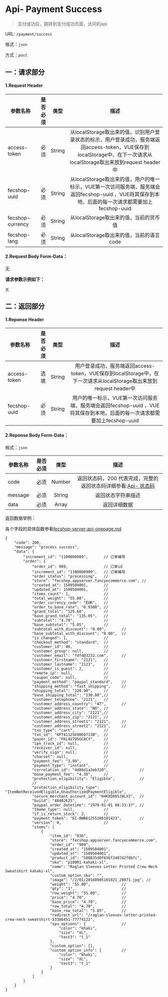 Api- Payment Success
================

> 支付成功后，跳转到支付成功页面，访问的api

URL: `/payment/success`

格式：`json`

方式：`post`


一：请求部分
---------

#### 1.Request Header


| 参数名称          | 是否必须    |  类型        |  描述     |
| ------------------| -----:      | :----:       |:----:     |
| access-token      | 必须        |   String     | 从localStorage取出来的值，识别用户登录状态的标示，用户登录成功，服务端返回access-token，VUE保存到localStorage中，在下一次请求从localStorage取出来放到request header中   |
| fecshop-uuid      | 必须        |   String     | 从localStorage取出来的值，用户的唯一标示，VUE第一次访问服务端，服务端会返回fecshop-uuid ，VUE将其保存到本地，后面的每一次请求都需要加上fecshop-uuid    |
| fecshop-currency  | 必须        |   String     | 从localStorage取出来的值，当前的货币值  |
| fecshop-lang      | 必须        |   String     | 从localStorage取出来的值，当前的语言code  |


#### 2.Request Body Form-Data：

无

**请求参数示例如下：**

```
无
```

二：返回部分
----------

#### 1.Reponse Header

| 参数名称          | 是否必须    |  类型        |  描述     |
| ------------------| -----:      | :----:       |:----:     |
| access-token      | 选填        |   String     | 用户登录成功，服务端返回access-token，VUE保存到localStorage中，在下一次请求从localStorage取出来放到request header中   |
| fecshop-uuid      | 必须        |   String     | 用户的唯一标示，VUE第一次访问服务端，服务端会返回fecshop-uuid ，VUE将其保存到本地，后面的每一次请求都需要加上fecshop-uuid    |

#### 2.Reponse Body Form-Data：

格式：`json`

| 参数名称        | 是否必须    |  类型       |  描述        |
| ----------------| -----:      | :----:      |:----:        | 
| code            | 必须        |   Number    | 返回状态码，200 代表完成，完整的返回状态码详细参看:[Api- 状态码](fecshop-server-return-code.md) |
| message         | 必须        |   String    | 返回状态字符串描述  |
| data            | 必须        |   Array     | 返回详细数据        |

返回数据举例：

各个字段的具体函数参看[fecshop-server-api-onepage.md](fecshop-server-api-onepage.md)


```
{
    "code": 200,
    "message": "process success",
    "data": { 
        "increment_id": "1100000909",       // 订单编号
        "order": {
            "order_id": 909,                // 订单id
            "increment_id": "1100000909",   // 订单编号
            "order_status": "processing",   //
            "store": "fecshop.appserver.fancyecommerce.com", //
            "created_at": 1509504001,       //
            "updated_at": 1509504001,       //
            "items_count": 1,               //
            "total_weight": "55.00",        //
            "order_currency_code": "EUR",   //
            "order_to_base_rate": "0.9300", //
            "grand_total": "125.60",        //
            "base_grand_total": "135.05",   //
            "subtotal": "4.70",             //
            "base_subtotal": "5.05",        //
            "subtotal_with_discount": "0.00",       //
            "base_subtotal_with_discount": "0.00",  //
            "is_changed": 1,                //
            "checkout_method": "standard",  //
            "customer_id": 46,              //
            "customer_group": null,         //
            "customer_email": "fdfd@3232.com",      //
            "customer_firstname": "2121",   //
            "customer_lastname": "2121",    //
            "customer_is_guest": 2,         //
            "remote_ip": null,              //
            "coupon_code": null,            //
            "payment_method": "paypal_standard",    //
            "shipping_method": "fast_shipping",     //
            "shipping_total": "120.90",     //
            "base_shipping_total": "130.00",//
            "customer_telephone": "2121",   //
            "customer_address_country": "AT",       //
            "customer_address_state": "NO", //
            "customer_address_city": "2121",//
            "customer_address_zip": "2121", //
            "customer_address_street1": "2121",     //
            "customer_address_street2": "2121",     //
            "txn_type": "cart",             //
            "txn_id": "6PT41125E9069713B",  //
            "payer_id": "FKL4V7D5GCACY",    //
            "ipn_track_id": null,           //
            "receiver_id": null,            //
            "verify_sign": null,            //
            "charset": null,                //
            "payment_fee": "3.99",          //
            "payment_type": "instant",      //
            "correlation_id": "4d88d1a3eb320",              //
            "base_payment_fee": "4.30",     //
            "protection_eligibility": "Eligible",           //
            //
            "protection_eligibility_type": "ItemNotReceivedEligible,UnauthorizedPaymentEligible",
            "secure_merchant_account_id": "H4KXD885J8LV2",  //
            "build": "40402625",            //
            "paypal_order_datetime": "1970-01-01 08:33:37", //
            "theme_type": null,             //
            "if_is_return_stock": 2,        //
            "payment_token": "EC-0WB612551K6101423",        //
            "version": 0,                   //
            "items": [
                {
                    "item_id": "936",
                    "store": "fecshop.appserver.fancyecommerce.com",
                    "order_id": "909",
                    "created_at": "1509504001",
                    "updated_at": "1509504001",
                    "product_id": "580835d0f656f240742f0b7c",
                    "sku": "p10001-kahaki-xl",
                    "name": "Raglan Sleeves Letter Printed Crew Neck Sweatshirt kahaki-xl",
                    "custom_option_sku": "",
                    "image": "/2/01/20160905101021_28071.jpg", //
                    "weight": "55.00",              //
                    "qty": "1",                     //
                    "row_weight": "55.00",          //
                    "price": "4.70",                //
                    "base_price": "4.70",           //
                    "row_total": "4.70",            //
                    "base_row_total": "5.05",       //
                    "redirect_url": "/raglan-sleeves-letter-printed-crew-neck-sweatshirt-53386451-77774122",
                    "spu_options": {                //
                        "color": "khaki",
                        "size": "XL",
                        "test3": "t_1"
                    },
                    "custom_option": [],
                    "custom_option_info": {         //
                        "color": "khaki",
                        "size": "XL",
                        "test3": "t_1"
                    }
                }
            ]
        }
    }
}
```